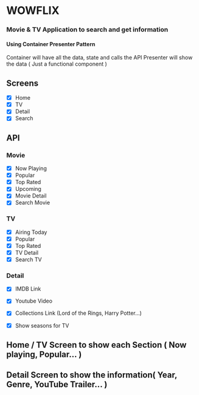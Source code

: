 # WOWFLIX

### Movie & TV Application to search and get information

#### Using Container Presenter Pattern

Container will have all the data, state and calls the API
Presenter will show the data ( Just a functional component )

## Screens

- [x] Home
- [x] TV
- [x] Detail
- [x] Search

## API

### Movie

- [x] Now Playing
- [x] Popular
- [x] Top Rated
- [x] Upcoming
- [x] Movie Detail
- [x] Search Movie

### TV

- [x] Airing Today
- [x] Popular
- [x] Top Rated
- [x] TV Detail
- [x] Search TV

### Detail

- [x] IMDB Link
- [x] Youtube Video
- [x] Collections Link (Lord of the Rings, Harry Potter...)
- [x] Show seasons for TV


## Home / TV Screen to show each Section ( Now playing, Popular... )

## Detail Screen to show the information( Year, Genre, YouTube Trailer... )




